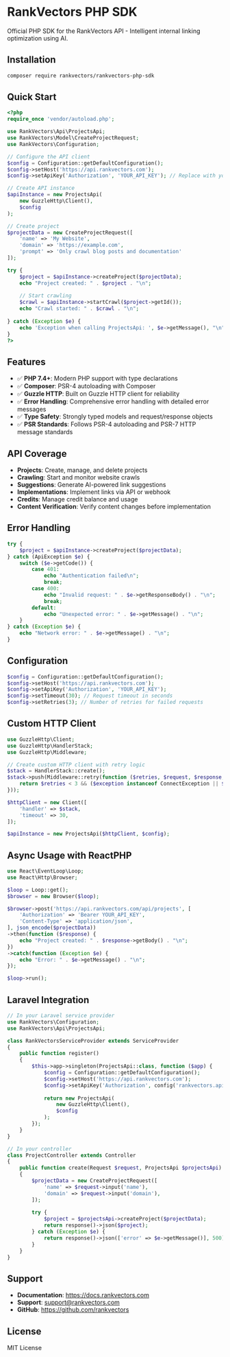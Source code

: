 # RankVectors PHP SDK

Official PHP SDK for the RankVectors API - Intelligent internal linking optimization using AI.

## Installation

```bash
composer require rankvectors/rankvectors-php-sdk
```

## Quick Start

```php
<?php
require_once 'vendor/autoload.php';

use RankVectors\Api\ProjectsApi;
use RankVectors\Model\CreateProjectRequest;
use RankVectors\Configuration;

// Configure the API client
$config = Configuration::getDefaultConfiguration();
$config->setHost('https://api.rankvectors.com');
$config->setApiKey('Authorization', 'YOUR_API_KEY'); // Replace with your actual API key

// Create API instance
$apiInstance = new ProjectsApi(
    new GuzzleHttp\Client(),
    $config
);

// Create project
$projectData = new CreateProjectRequest([
    'name' => 'My Website',
    'domain' => 'https://example.com',
    'prompt' => 'Only crawl blog posts and documentation'
]);

try {
    $project = $apiInstance->createProject($projectData);
    echo "Project created: " . $project . "\n";
    
    // Start crawling
    $crawl = $apiInstance->startCrawl($project->getId());
    echo "Crawl started: " . $crawl . "\n";
    
} catch (Exception $e) {
    echo 'Exception when calling ProjectsApi: ', $e->getMessage(), "\n";
}
?>
```

## Features

- ✅ **PHP 7.4+**: Modern PHP support with type declarations
- ✅ **Composer**: PSR-4 autoloading with Composer
- ✅ **Guzzle HTTP**: Built on Guzzle HTTP client for reliability
- ✅ **Error Handling**: Comprehensive error handling with detailed error messages
- ✅ **Type Safety**: Strongly typed models and request/response objects
- ✅ **PSR Standards**: Follows PSR-4 autoloading and PSR-7 HTTP message standards

## API Coverage

- **Projects**: Create, manage, and delete projects
- **Crawling**: Start and monitor website crawls
- **Suggestions**: Generate AI-powered link suggestions
- **Implementations**: Implement links via API or webhook
- **Credits**: Manage credit balance and usage
- **Content Verification**: Verify content changes before implementation

## Error Handling

```php
try {
    $project = $apiInstance->createProject($projectData);
} catch (ApiException $e) {
    switch ($e->getCode()) {
        case 401:
            echo "Authentication failed\n";
            break;
        case 400:
            echo "Invalid request: " . $e->getResponseBody() . "\n";
            break;
        default:
            echo "Unexpected error: " . $e->getMessage() . "\n";
    }
} catch (Exception $e) {
    echo "Network error: " . $e->getMessage() . "\n";
}
```

## Configuration

```php
$config = Configuration::getDefaultConfiguration();
$config->setHost('https://api.rankvectors.com');
$config->setApiKey('Authorization', 'YOUR_API_KEY');
$config->setTimeout(30); // Request timeout in seconds
$config->setRetries(3); // Number of retries for failed requests
```

## Custom HTTP Client

```php
use GuzzleHttp\Client;
use GuzzleHttp\HandlerStack;
use GuzzleHttp\Middleware;

// Create custom HTTP client with retry logic
$stack = HandlerStack::create();
$stack->push(Middleware::retry(function ($retries, $request, $response, $exception) {
    return $retries < 3 && ($exception instanceof ConnectException || $response->getStatusCode() >= 500);
}));

$httpClient = new Client([
    'handler' => $stack,
    'timeout' => 30,
]);

$apiInstance = new ProjectsApi($httpClient, $config);
```

## Async Usage with ReactPHP

```php
use React\EventLoop\Loop;
use React\Http\Browser;

$loop = Loop::get();
$browser = new Browser($loop);

$browser->post('https://api.rankvectors.com/api/projects', [
    'Authorization' => 'Bearer YOUR_API_KEY',
    'Content-Type' => 'application/json',
], json_encode($projectData))
->then(function ($response) {
    echo "Project created: " . $response->getBody() . "\n";
})
->catch(function (Exception $e) {
    echo "Error: " . $e->getMessage() . "\n";
});

$loop->run();
```

## Laravel Integration

```php
// In your Laravel service provider
use RankVectors\Configuration;
use RankVectors\Api\ProjectsApi;

class RankVectorsServiceProvider extends ServiceProvider
{
    public function register()
    {
        $this->app->singleton(ProjectsApi::class, function ($app) {
            $config = Configuration::getDefaultConfiguration();
            $config->setHost('https://api.rankvectors.com');
            $config->setApiKey('Authorization', config('rankvectors.api_key'));
            
            return new ProjectsApi(
                new GuzzleHttp\Client(),
                $config
            );
        });
    }
}

// In your controller
class ProjectController extends Controller
{
    public function create(Request $request, ProjectsApi $projectsApi)
    {
        $projectData = new CreateProjectRequest([
            'name' => $request->input('name'),
            'domain' => $request->input('domain'),
        ]);
        
        try {
            $project = $projectsApi->createProject($projectData);
            return response()->json($project);
        } catch (Exception $e) {
            return response()->json(['error' => $e->getMessage()], 500);
        }
    }
}
```

## Support

- **Documentation**: https://docs.rankvectors.com
- **Support**: support@rankvectors.com
- **GitHub**: https://github.com/rankvectors

## License

MIT License